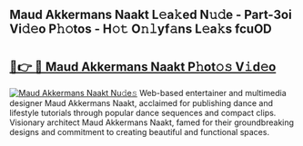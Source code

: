 ## Maud Akkermans Naakt L𝚎a𝚔ed N𝚞𝚍e - Part-3oi Vi𝚍𝚎o P𝚑𝚘tos - H𝚘𝚝 O𝚗𝚕yf𝚊ns L𝚎a𝚔s fcuOD

# <h2><a href="http://kf7k21.oniu.top/?m=Maud+Akkermans+Naakt">🔗👉 🔴 Maud Akkermans Naakt P𝚑ot𝚘𝚜 V𝚒d𝚎o</a></h2>

[![Maud Akkermans Naakt Nu𝚍e𝚜](https://i.imgur.com/0qMVB7G.gif)](http://kf7k21.oniu.top/?m=Maud+Akkermans+Naakt)
Web-based entertainer and multimedia designer Maud Akkermans Naakt, acclaimed for publishing dance and lifestyle tutorials through popular dance sequences and compact clips. Visionary architect Maud Akkermans Naakt, famed for their groundbreaking designs and commitment to creating beautiful and functional spaces.  

